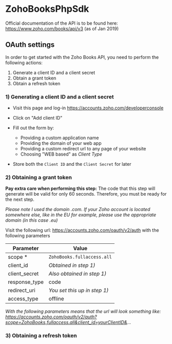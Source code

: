 # ZohoBooksPhpSdk

Official documentation of the API is to be found here: https://www.zoho.com/books/api/v3 (as of Jan 2019)

## OAuth settings

In order to get started with the Zoho Books API, you need to perform the following actions:

1) Generate a client ID and a client secret
2) Obtain a grant token
3) Obtain a refresh token

### 1) Generating a client ID and a client secret

- Visit this page and log-in https://accounts.zoho.com/developerconsole

- Click on "Add client ID"

- Fill out the form by:
  - Providing a custom application name
  - Providing the domain of your web app
  - Providing a custom redirect url to any page of your website
  - Choosing "WEB based" as _Client Type_
  
- Store both the `Client ID` and the `Client Secret` for later


### 2) Obtaining a grant token

__Pay extra care when performing this step:__ The code that this step will generate will be valid for only 60 seconds. Therefore, you must be ready for the next step.

_Please note I used the domain .com. If your Zoho account is located somewhere else, like in the EU for example, please use the appropriate domain (in this case .eu)_

Visit the following url: https://accounts.zoho.com/oauth/v2/auth with the following parameters

Parameter | Value
------------ | -------------
scope * | `ZohoBooks.fullaccess.all`
client_id | _Obtained in step 1)_
client_secret | _Also obtained in step 1)_
response_type | code
redirect_uri | _You set this up in step 1)_
access_type | offline

_With the following parameters means that the url will look something like: https://accounts.zoho.com/oauth/v2/auth?scope=ZohoBooks.fullaccess.all&client_id=yourClientID&..._

### 3) Obtaining a refresh token
